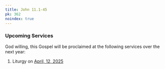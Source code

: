 ```yaml
---
title: John 11.1-45
pk: 362
noindex: true
---
```


### Upcoming Services

God willing, this Gospel will be proclaimed at the following services over the next year:


1. Liturgy on [April, 12, 2025](https://orthocal.info/readings/gregorian/2025/04/12/)
